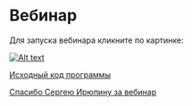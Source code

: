 # Вебинар
Для запуска вебинара кликните по картинке:

[![Alt text](https://img.youtube.com/vi/iFOr2HxJvEg/0.jpg)](https://www.youtube.com/watch?v=iFOr2HxJvEg)

[Исходный код программы](https://gist.github.com/vectree/4aea25d6ee665ffdca1a6bf03cbd4e3d)

[Спасибо Сергею Ирюпину за вебинар](https://www.youtube.com/channel/UC7QtidP4LMVVBlW_pQYkgmQ)

